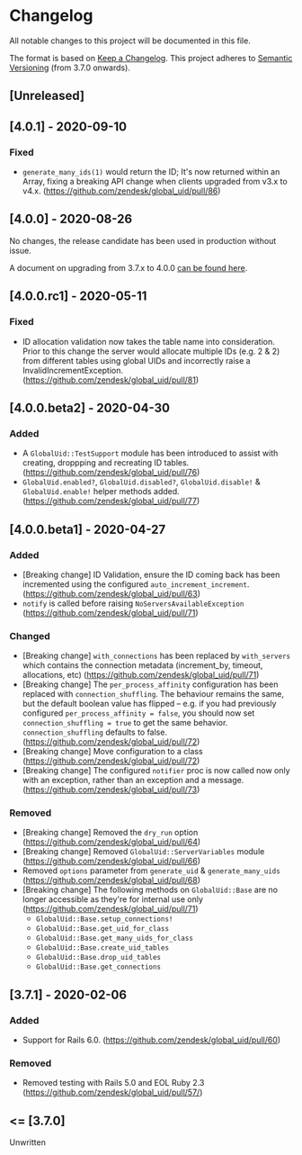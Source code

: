 # Changelog
All notable changes to this project will be documented in this file.

The format is based on [Keep a Changelog](https://keepachangelog.com/en/1.0.0/).
This project adheres to [Semantic Versioning](https://semver.org/spec/v2.0.0.html) (from 3.7.0 onwards).

## [Unreleased]

## [4.0.1] - 2020-09-10
### Fixed
 - `generate_many_ids(1)` would return the ID; It's now returned within an Array, fixing a breaking API change when clients upgraded from v3.x to v4.x. (https://github.com/zendesk/global_uid/pull/86)

## [4.0.0] - 2020-08-26

No changes, the release candidate has been used in production without issue.

A document on upgrading from 3.7.x to 4.0.0 [can be found here](https://github.com/zendesk/global_uid/blob/master/docs/upgrading-to-4-0.md).

## [4.0.0.rc1] - 2020-05-11
### Fixed
 - ID allocation validation now takes the table name into consideration. Prior to this change the server would allocate multiple IDs (e.g. 2 & 2) from different tables using global UIDs and incorrectly raise a InvalidIncrementException. (https://github.com/zendesk/global_uid/pull/81)

## [4.0.0.beta2] - 2020-04-30
### Added
- A `GlobalUid::TestSupport` module has been introduced to assist with creating, droppping and recreating ID tables. (https://github.com/zendesk/global_uid/pull/76)
- `GlobalUid.enabled?`, `GlobalUid.disabled?`, `GlobalUid.disable!` & `GlobalUid.enable!` helper methods added. (https://github.com/zendesk/global_uid/pull/77)

## [4.0.0.beta1] - 2020-04-27
### Added
- [Breaking change] ID Validation, ensure the ID coming back has been incremented using the configured `auto_increment_increment`. (https://github.com/zendesk/global_uid/pull/63)
- `notify` is called before raising `NoServersAvailableException` (https://github.com/zendesk/global_uid/pull/71)

### Changed
- [Breaking change] `with_connections` has been replaced by `with_servers` which contains the connection metadata (increment_by, timeout, allocations, etc) (https://github.com/zendesk/global_uid/pull/71)
- [Breaking change] The `per_process_affinity` configuration has been replaced with `connection_shuffling`. The behaviour remains the same, but the default boolean value has flipped – e.g. if you had previously configured `per_process_affinity = false`, you should now set `connection_shuffling = true` to get the same behavior. `connection_shuffling` defaults to false. (https://github.com/zendesk/global_uid/pull/72)
- [Breaking change] Move configuration to a class (https://github.com/zendesk/global_uid/pull/72)
- [Breaking change] The configured `notifier` proc is now called now only with an exception, rather than an exception and a message. (https://github.com/zendesk/global_uid/pull/73)

### Removed
- [Breaking change] Removed the `dry_run` option (https://github.com/zendesk/global_uid/pull/64)
- [Breaking change] Removed `GlobalUid::ServerVariables` module (https://github.com/zendesk/global_uid/pull/66)
- Removed `options` parameter from `generate_uid` & `generate_many_uids` (https://github.com/zendesk/global_uid/pull/68)
- [Breaking change] The following methods on `GlobalUid::Base` are no longer accessible as they're for internal use only (https://github.com/zendesk/global_uid/pull/71)
  - `GlobalUid::Base.setup_connections!`
  - `GlobalUid::Base.get_uid_for_class`
  - `GlobalUid::Base.get_many_uids_for_class`
  - `GlobalUid::Base.create_uid_tables`
  - `GlobalUid::Base.drop_uid_tables`
  - `GlobalUid::Base.get_connections`

## [3.7.1] - 2020-02-06
### Added
- Support for Rails 6.0. (https://github.com/zendesk/global_uid/pull/60)

### Removed
- Removed testing with Rails 5.0 and EOL Ruby 2.3 (https://github.com/zendesk/global_uid/pull/57/)

## <= [3.7.0]

Unwritten
